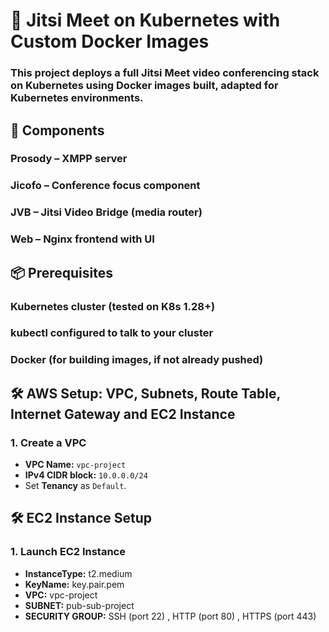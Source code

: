# 📡 Jitsi Meet on Kubernetes with Custom Docker Images

### This project deploys a full Jitsi Meet video conferencing stack on Kubernetes using Docker images built, adapted for Kubernetes environments.

## 🧱 Components
### Prosody – XMPP server

### Jicofo – Conference focus component

### JVB – Jitsi Video Bridge (media router)

### Web – Nginx frontend with UI

## 📦 Prerequisites

### Kubernetes cluster (tested on K8s 1.28+)

### kubectl configured to talk to your cluster

### Docker (for building images, if not already pushed)

## 🛠️ AWS Setup: VPC, Subnets, Route Table, Internet Gateway and EC2 Instance

### 1. Create a VPC

   - **VPC Name:** `vpc-project`
   - **IPv4 CIDR block:** `10.0.0.0/24`
   - Set **Tenancy** as `Default`.


## 🛠️ EC2 Instance Setup

### 1. Launch EC2 Instance

   - **InstanceType:** t2.medium
   - **KeyName:** key.pair.pem
   - **VPC:** vpc-project
   - **SUBNET:** pub-sub-project
   - **SECURITY GROUP:** SSH (port 22) , HTTP (port 80) , HTTPS (port 443)


     
